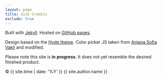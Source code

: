```yaml
---
layout: page
title: Site Credits
exclude: true
---
```


Built with [Jekyll](https://jekyllrb.com/). Hosted on [GitHub pages](https://pages.github.com/).

Design based on the [Hyde theme](https://hyde.getpoole.com/). Color picker JS taken from [Anjana Sofia Vakil](https://github.com/vakila) and modified.

Please note this site is **in progress**. It does not yet resemble the desired finished product.

© {{ site.time | date: '%Y' }} {{ site.author.name }}
